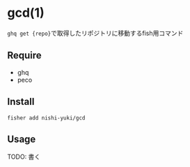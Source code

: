 gcd(1)
=======

`ghq get {repo}`で取得したリポジトリに移動するfish用コマンド

Require
--------

- ghq
- peco

Install
--------

```
fisher add nishi-yuki/gcd
```

Usage
------

TODO: 書く


